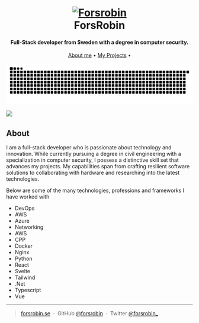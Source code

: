 
<h1 align="center">
  <br>
  <a href="https://www.forsrobin.se/"><img src="https://www.forsrobin.se/logo.png" alt="Forsrobin" width="200"></a>
  <br>
  ForsRobin
  <br>
</h1>

<h4 align="center">Full-Stack developer from Sweden with a degree in computer security.</h4>

<p align="center">
  <a href="#about">About me</a> •
  <a href="#projects">My Projects</a> •
</p>
<picture>
  <source media="(prefers-color-scheme: dark)" srcset="https://raw.githubusercontent.com/Forsrobin/Forsrobin/output/github-contribution-grid-snake-dark.svg">
  <source media="(prefers-color-scheme: light)" srcset="https://raw.githubusercontent.com/Forsrobin/Forsrobin/output/github-contribution-grid-snake.svg">
  <img alt="github contribution grid snake animation" src="https://raw.githubusercontent.com/Forsrobin/Forsrobin/output/github-contribution-grid-snake.svg">
</picture>


![](https://cdn.discordapp.com/attachments/955945383740207104/1116122355207508018/image.png)

## About

I am a full-stack developer who is passionate about technology and innovation. While currently pursuing a degree in civil engineering with a specialization in computer security, I possess a distinctive skill set that advances my projects. My capabilities span from crafting resilient software solutions to collaborating with hardware and researching into the latest technologies.

Below are some of the many technologies, professions and frameworks I have worked with

* DevOps
* AWS
* Azure
* Networking
* AWS
* CPP
* Docker
* Nginx
* Python
* React
* Svelte
* Tailwind
* .Net
* Typescript
* Vue

---

> [forsrobin.se](https://www.forsrobin.se/) &nbsp;&middot;&nbsp;
> GitHub [@forsrobin](https://github.com/Forsrobin) &nbsp;&middot;&nbsp;
> Twitter [@forsrobin_](https://twitter.com/Forsrobin_)

